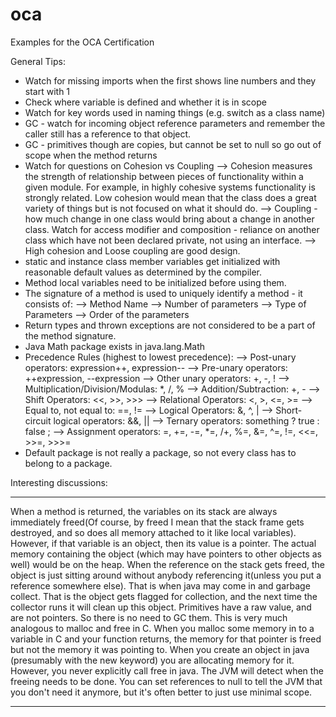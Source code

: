 # oca
Examples for the OCA Certification

General Tips:

- Watch for missing imports when the first shows line numbers and they start with 1
- Check where variable is defined and whether it is in scope
- Watch for key words used in naming things (e.g. switch as a class name)
- GC - watch for incoming object reference parameters and remember the caller still has a reference to that object.
- GC - primitives though are copies, but cannot be set to null so go out of scope when the method returns
- Watch for questions on Cohesion vs Coupling
    --> Cohesion measures the strength of relationship between pieces of functionality within a given module.
        For example, in highly cohesive systems functionality is strongly related.
        Low cohesion would mean that the class does a great variety of things but is not focused on what it should do.
    --> Coupling - how much change in one class would bring about a change in another class. Watch for access modifier
        and composition - reliance on another class which have not been declared private, not using an interface.
    --> High cohesion and Loose coupling are good design.
- static and instance class member variables get initialized with reasonable default values as determined by the compiler.
- Method local variables need to be initialized before using them.
- The signature of a method is used to uniquely identify a method - it consists of:
    --> Method Name
    --> Number of parameters
    --> Type of Parameters
    --> Order of the parameters
- Return types and thrown exceptions are not considered to be a part of the method signature.
- Java Math package exists in java.lang.Math
- Precedence Rules (highest to lowest precedence):
    --> Post-unary operators: expression++, expression--
    --> Pre-unary operators: ++expression, --expression
    --> Other unary operators: +, -, !
    --> Multiplication/Division/Modulas: *, /, %
    --> Addition/Subtraction: +, -
    --> Shift Operators: <<, >>, >>>
    --> Relational Operators: <, >, <=, >=
    --> Equal to, not equal to: ==, !=
    --> Logical Operators: &, ^, |
    --> Short-circuit logical operators: &&, ||
    --> Ternary operators: something ? true : false ;
    --> Assignment operators: =, +=, -=, *=, /+, %=, &=, ^=, !=, <<=, >>=, >>>=
- Default package is not really a package, so not every class has to belong to a package.

Interesting discussions:
__________________________________________________________________
When a method is returned, the variables on its stack are always immediately freed(Of course, by freed I mean that the
stack frame gets destroyed, and so does all memory attached to it like local variables).
However, if that variable is an object, then its value is a pointer. The actual memory containing the object
(which may have pointers to other objects as well) would be on the heap. When the reference on the stack gets freed,
the object is just sitting around without anybody referencing it(unless you put a reference somewhere else).
That is when java may come in and garbage collect. That is the object gets flagged for collection,
and the next time the collector runs it will clean up this object.
Primitives have a raw value, and are not pointers. So there is no need to GC them.
This is very much analogous to malloc and free in C.
When you malloc some memory in to a variable in C and your function returns, the memory for that pointer is freed
but not the memory it was pointing to.
When you create an object in java (presumably with the new keyword) you are allocating memory for it.
However, you never explicitly call free in java. The JVM will detect when the freeing needs to be done.
You can set references to null to tell the JVM that you don't need it anymore, but it's often better to just use minimal scope.
__________________________________________________________________